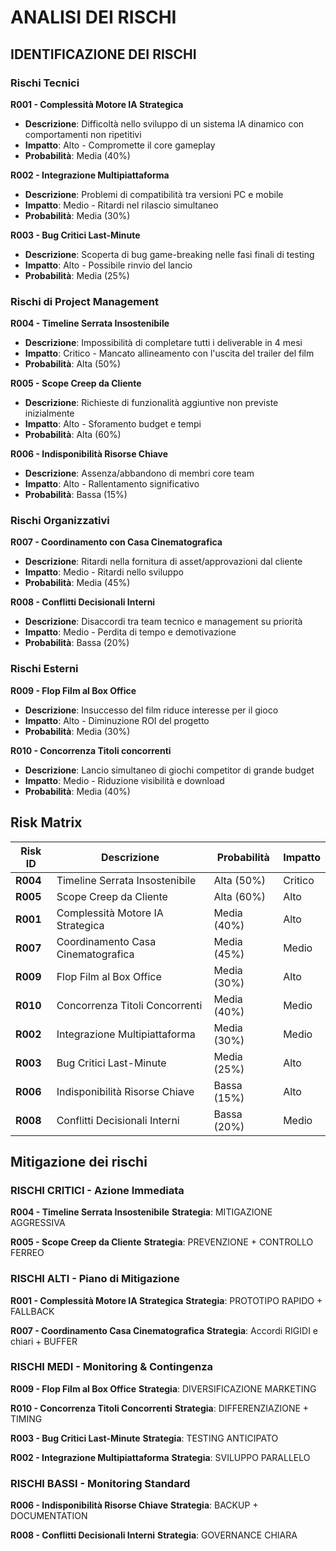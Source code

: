 # ANALISI DEI RISCHI

## IDENTIFICAZIONE DEI RISCHI

### Rischi Tecnici

**R001 - Complessità Motore IA Strategica**
- **Descrizione**: Difficoltà nello sviluppo di un sistema IA dinamico con comportamenti non ripetitivi
- **Impatto**: Alto - Compromette il core gameplay
- **Probabilità**: Media (40%)

**R002 - Integrazione Multipiattaforma**
- **Descrizione**: Problemi di compatibilità tra versioni PC e mobile
- **Impatto**: Medio - Ritardi nel rilascio simultaneo
- **Probabilità**: Media (30%)

**R003 - Bug Critici Last-Minute**
- **Descrizione**: Scoperta di bug game-breaking nelle fasi finali di testing
- **Impatto**: Alto - Possibile rinvio del lancio
- **Probabilità**: Media (25%)

### Rischi di Project Management

**R004 - Timeline Serrata Insostenibile**
- **Descrizione**: Impossibilità di completare tutti i deliverable in 4 mesi
- **Impatto**: Critico - Mancato allineamento con l'uscita del trailer del film
- **Probabilità**: Alta (50%)

**R005 - Scope Creep da Cliente**
- **Descrizione**: Richieste di funzionalità aggiuntive non previste inizialmente
- **Impatto**: Alto - Sforamento budget e tempi
- **Probabilità**: Alta (60%)

**R006 - Indisponibilità Risorse Chiave**
- **Descrizione**: Assenza/abbandono di membri core team
- **Impatto**: Alto - Rallentamento significativo
- **Probabilità**: Bassa (15%)

### Rischi Organizzativi

**R007 - Coordinamento con Casa Cinematografica**
- **Descrizione**: Ritardi nella fornitura di asset/approvazioni dal cliente
- **Impatto**: Medio - Ritardi nello sviluppo
- **Probabilità**: Media (45%)

**R008 - Conflitti Decisionali Interni**
- **Descrizione**: Disaccordi tra team tecnico e management su priorità
- **Impatto**: Medio - Perdita di tempo e demotivazione
- **Probabilità**: Bassa (20%)

### Rischi Esterni

**R009 - Flop Film al Box Office**
- **Descrizione**: Insuccesso del film riduce interesse per il gioco
- **Impatto**: Alto - Diminuzione ROI del progetto
- **Probabilità**: Media (30%)

**R010 - Concorrenza Titoli concorrenti**
- **Descrizione**: Lancio simultaneo di giochi competitor di grande budget
- **Impatto**: Medio - Riduzione visibilità e download
- **Probabilità**: Media (40%)

## Risk Matrix

| **Risk ID** | **Descrizione**                    | **Probabilità** | **Impatto** |
|-------------|------------------------------------|-----------------|-------------|
| **R004**    | Timeline Serrata Insostenibile     | Alta (50%)      | Critico     |
| **R005**    | Scope Creep da Cliente             | Alta (60%)      | Alto        |
| **R001**    | Complessità Motore IA Strategica   | Media (40%)     | Alto        |
| **R007**    | Coordinamento Casa Cinematografica | Media (45%)     | Medio       |
| **R009**    | Flop Film al Box Office            | Media (30%)     | Alto        |
| **R010**    | Concorrenza Titoli Concorrenti     | Media (40%)     | Medio       |
| **R002**    | Integrazione Multipiattaforma      | Media (30%)     | Medio       |
| **R003**    | Bug Critici Last-Minute            | Media (25%)     | Alto        |
| **R006**    | Indisponibilità Risorse Chiave     | Bassa (15%)     | Alto        |
| **R008**    | Conflitti Decisionali Interni      | Bassa (20%)     | Medio       |

## Mitigazione dei rischi

### RISCHI CRITICI - Azione Immediata

**R004 - Timeline Serrata Insostenibile**
**Strategia**: MITIGAZIONE AGGRESSIVA

**R005 - Scope Creep da Cliente**
**Strategia**: PREVENZIONE + CONTROLLO FERREO

### RISCHI ALTI - Piano di Mitigazione

**R001 - Complessità Motore IA Strategica**
**Strategia**: PROTOTIPO RAPIDO + FALLBACK

**R007 - Coordinamento Casa Cinematografica**
**Strategia**: Accordi RIGIDI e chiari + BUFFER

### RISCHI MEDI - Monitoring & Contingenza

**R009 - Flop Film al Box Office**
**Strategia**: DIVERSIFICAZIONE MARKETING

**R010 - Concorrenza Titoli Concorrenti**
**Strategia**: DIFFERENZIAZIONE + TIMING

**R003 - Bug Critici Last-Minute**
**Strategia**: TESTING ANTICIPATO

**R002 - Integrazione Multipiattaforma**
**Strategia**: SVILUPPO PARALLELO

### RISCHI BASSI - Monitoring Standard

**R006 - Indisponibilità Risorse Chiave**
**Strategia**: BACKUP + DOCUMENTATION

**R008 - Conflitti Decisionali Interni**
**Strategia**: GOVERNANCE CHIARA